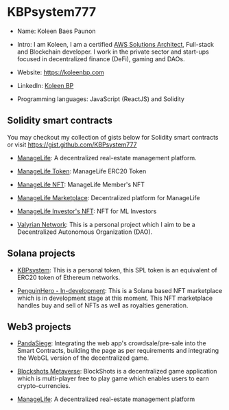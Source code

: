 # KBPsystem777
- Name: Koleen Baes Paunon
- Intro: I am Koleen, I am a certified [AWS Solutions Architect](https://www.credly.com/badges/4ee1f735-b7e0-40bd-b679-794ea1bcf385/public_url), Full-stack and Blockchain developer. I work in the private sector and start-ups focused in decentralized finance (DeFi), gaming and DAOs.
- Website: https://koleenbp.com
- LinkedIn: [Koleen BP](https://www.linkedin.com/in/koleenbp)

- Programming languages: JavaScript (ReactJS) and Solidity

## Solidity smart contracts

You may checkout my collection of gists below for Solidity smart contracts or visit https://gist.github.com/KBPsystem777

- [ManageLife](https://managelife.co): A decentralized real-estate management platform.
- [ManageLife Token](https://etherscan.io/address/0x113361a5ca06a36b63646d6ab076f3d040970c97): ManageLife ERC20 Token
- [ManageLife NFT](https://etherscan.io/address/0x5aa43df98b3fa29595c2884f16ee977fbf3ec344): ManageLife Member's NFT
- [ManageLife Marketplace](https://etherscan.io/address/0x81906929b10416a65a305d498267fe20adfc4746): Decentralized platform for ManageLife
- [ManageLife Investor's NFT](https://etherscan.io/address/0x553e305f2d8dca274b19b1cef35720d4bc7f8fa0): NFT for ML Investors

- [Valyrian Network](https://vlnt.vercel.app/): This is a personal project which I aim to be a Decentralized Autonomous Organization (DAO).


## Solana projects
- [KBPsystem](https://solscan.io/address/H5HRuvo7SxVyLaWZqN4gKAR4bmiS9boh9EDuEQgdtqyZ?cluster=devnet): This is a personal token, this SPL token is an equivalent of ERC20 token of Ethereum networks.

- [PenguinHero - In-development](https://penguinnft.vercel.app/): This is a Solana based NFT marketplace which is in development stage at this moment. This NFT marketplace handles buy and sell of NFTs as well as royalties generation.

## Web3 projects
- [PandaSiege](https://pandasiege.app/): Integrating the web app's crowdsale/pre-sale into the Smart Contracts, building the page as per requirements and integrating the WebGL version of the decentralized game.

- [Blockshots Metaverse](https://blockshots.io/): BlockShots is a decentralized game application which is multi-player free to play game which enables users to earn crypto-currencies.

- [ManageLife](https://www.managelife.co): A decentralized real-estate management platform

